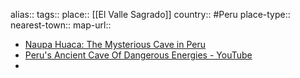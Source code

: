 alias::
tags::
place:: [[El Valle Sagrado]]
country:: #Peru 
place-type::
nearest-town::
map-url::

- [Naupa Huaca: The Mysterious Cave in Peru](https://www.thearchaeologist.org/blog/naupa-huaca-the-mysterious-cave-in-peru)
- [Peru's Ancient Cave Of Dangerous Energies - YouTube](https://www.youtube.com/watch?v=7Fi4WOHW0NI&list=PLhpAgA6gLxnP8oJTF98ziU1sE-UoyZwVY&index=28)
-